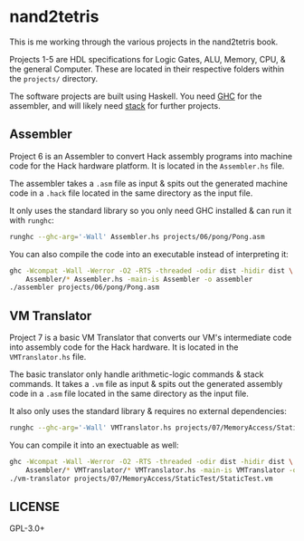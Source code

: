 # nand2tetris

This is me working through the various projects in the nand2tetris book.

Projects 1-5 are HDL specifications for Logic Gates, ALU, Memory, CPU, & the
general Computer. These are located in their respective folders within the
`projects/` directory.

The software projects are built using Haskell. You need [GHC][ghcup] for the
assembler, and will likely need [stack][stack] for further projects.


## Assembler

Project 6 is an Assembler to convert Hack assembly programs into machine code
for the Hack hardware platform. It is located in the `Assembler.hs` file.

The assembler takes a `.asm` file as input & spits out the generated machine
code in a `.hack` file located in the same directory as the input file.

It only uses the standard library so you only need GHC installed & can run it
with `runghc`:

```sh
runghc --ghc-arg='-Wall' Assembler.hs projects/06/pong/Pong.asm
```

You can also compile the code into an executable instead of interpreting it:

```sh
ghc -Wcompat -Wall -Werror -O2 -RTS -threaded -odir dist -hidir dist \
    Assembler/* Assembler.hs -main-is Assembler -o assembler
./assembler projects/06/pong/Pong.asm
```


## VM Translator

Project 7 is a basic VM Translator that converts our VM's intermediate code
into assembly code for the Hack hardware. It is located in the
`VMTranslator.hs` file.

The basic translator only handle arithmetic-logic commands & stack commands. It
takes a `.vm` file as input & spits out the generated assembly code in a `.asm`
file located in the same directory as the input file.

It also only uses the standard library & requires no external dependencies:

```sh
runghc --ghc-arg='-Wall' VMTranslator.hs projects/07/MemoryAccess/StaticTest/StaticTest.vm
```

You can compile it into an exectuable as well:

```sh
ghc -Wcompat -Wall -Werror -O2 -RTS -threaded -odir dist -hidir dist \
    Assembler/* VMTranslator/* VMTranslator.hs -main-is VMTranslator -o vm-translator
./vm-translator projects/07/MemoryAccess/StaticTest/StaticTest.vm
```


## LICENSE

GPL-3.0+


[ghcup]: https://www.haskell.org/ghcup/
[stack]: https://www.haskellstack.org/
